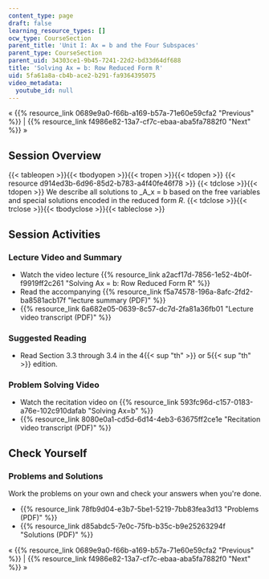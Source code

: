 ```yaml
---
content_type: page
draft: false
learning_resource_types: []
ocw_type: CourseSection
parent_title: 'Unit I: Ax = b and the Four Subspaces'
parent_type: CourseSection
parent_uid: 34303ce1-9b45-7241-22d2-bd33d64df688
title: 'Solving Ax = b: Row Reduced Form R'
uid: 5fa61a8a-cb4b-ace2-b291-fa9364395075
video_metadata:
  youtube_id: null
---
```

« {{% resource_link 0689e9a0-f66b-a169-b57a-71e60e59cfa2 "Previous" %}} | {{% resource_link f4986e82-13a7-cf7c-ebaa-aba5fa7882f0 "Next" %}} »

## Session Overview

{{< tableopen >}}{{< tbodyopen >}}{{< tropen >}}{{< tdopen >}}
{{< resource d914ed3b-6d96-85d2-b783-a4f40fe46f78 >}}
{{< tdclose >}}{{< tdopen >}}
We describe all solutions to _A_x = b based on the free variables and special solutions encoded in the reduced form _R_.
{{< tdclose >}}{{< trclose >}}{{< tbodyclose >}}{{< tableclose >}}

## Session Activities

### Lecture Video and Summary

- Watch the video lecture {{% resource_link a2acf17d-7856-1e52-4b0f-f9919ff2c261 "Solving Ax = b: Row Reduced Form R" %}}
- Read the accompanying {{% resource_link f5a74578-196a-8afc-2fd2-ba8581acb17f "lecture summary (PDF)" %}}
- {{% resource_link 6a682e05-0639-8c57-dc7d-2fa81a36fb01 "Lecture video transcript (PDF)" %}}

### Suggested Reading

- Read Section 3.3 through 3.4 in the 4{{< sup "th" >}} or 5{{< sup "th" >}} edition.

### Problem Solving Video

- Watch the recitation video on {{% resource_link 593fc96d-c157-0183-a76e-102c910dafab "Solving Ax=b" %}}
- {{% resource_link 8080e0a1-cd5d-6d14-4eb3-63675ff2ce1e "Recitation video transcript (PDF)" %}}

## Check Yourself

### Problems and Solutions

Work the problems on your own and check your answers when you're done.

- {{% resource_link 78fb9d04-e3b7-5be1-5219-7bb83fea3d13 "Problems (PDF)" %}}
- {{% resource_link d85abdc5-7e0c-75fb-b35c-b9e25263294f "Solutions (PDF)" %}}

« {{% resource_link 0689e9a0-f66b-a169-b57a-71e60e59cfa2 "Previous" %}} | {{% resource_link f4986e82-13a7-cf7c-ebaa-aba5fa7882f0 "Next" %}} »